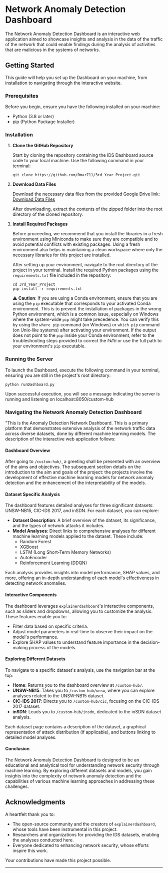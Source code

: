 # Network Anomaly Detection Dashboard

The Network Anomaly Detection Dashboard is an interactive web application aimed to showcase insights and analysis in the data of the traffic of the network that could enable findings during the analysis of activities that are malicious in the systems of networks.

## Getting Started

This guide will help you set up the Dashboard on your machine, from installation to navigating through the interactive website.

### Prerequisites

Before you begin, ensure you have the following installed on your machine:
- Python (3.8 or later)
- pip (Python Package Installer)

### Installation

1. **Clone the GitHub Repository**

   Start by cloning the repository containing the IDS Dashboard source code to your local machine. Use the following command in your terminal:

   ```
   git clone https://github.com/0mar711/3rd_Year_Project.git
   ```

2. **Download Data Files**

   Download the necessary data files from the provided Google Drive link: [Download Data Files](https://drive.google.com/file/d/1qVM1BYoQpP7zJnMh6rJm9cQ7e9MYld6e/view?usp=sharing)

   After downloading, extract the contents of the zipped folder into the root directory of the cloned repository.

3. **Install Required Packages**

   Before proceeding, we recommend that you install the libraries in a fresh environment using Miniconda to make sure they are compatible and to avoid potential conflicts with existing packages. Using a fresh environment also helps in maintaining a clean workspace where only the necessary libraries for this project are installed.

   After setting up your environment, navigate to the root directory of the project in your terminal. Install the required Python packages using the `requirements.txt` file included in the repository:

   ```
   cd 3rd_Year_Project
   pip install -r requirements.txt
   ```

   ⚠️ **Caution**: If you are using a Conda environment, ensure that you are using the `pip` executable that corresponds to your activated Conda environment. This is to prevent the installation of packages in the wrong Python environment, which is a common issue, especially on Windows where the system-wide `pip` might take precedence. You can verify this by using the `where pip` command (on Windows) or `which pip` command (on Unix-like systems) after activating your environment. If the output does not point to the `pip` inside your Conda environment, refer to the troubleshooting steps provided to correct the `PATH` or use the full path to your environment's `pip` executable.

### Running the Server

To launch the Dashboard, execute the following command in your terminal, ensuring you are still in the project's root directory:

```
python runDashboard.py
```

Upon successful execution, you will see a message indicating the server is running and listening on localhost:8050/custom-hub 

### Navigating the Network Anomaly Detection Dashboard

"This is the Anomaly Detection Network Dashboard. This is a primary platform that demonstrates extensive analysis of the network traffic data across diverse datasets, done by different machine learning models. The description of the interactive web application follows:

#### Dashboard Overview
After going to `/custom-hub/`, a greeting shall be presented with an overview of the aims and objectives. The subsequent section details on the introduction to the aim and goals of the project: the projects involve the development of effective machine learning models for network anomaly detection and the enhancement of the interpretability of the models.

#### Dataset Specific Analysis
The dashboard features detailed analyses for three significant datasets: UNSW-NB15, CIC-IDS 2017, and inSDN. For each dataset, you can explore:

- **Dataset Description**: A brief overview of the dataset, its significance, and the types of network attacks it includes.
- **Model Analyses**: Direct links to comprehensive analyses for different machine learning models applied to the dataset. These include:
  - Random Forest
  - XGBoost
  - LSTM (Long Short-Term Memory Networks)
  - AutoEncoder
  - Reinforcement Learning (DDQN)

Each analysis provides insights into model performance, SHAP values, and more, offering an in-depth understanding of each model's effectiveness in detecting network anomalies.

#### Interactive Components
The dashboard leverages `explainerdashboard`'s interactive components, such as sliders and dropdowns, allowing you to customize the analysis. These features enable you to:
- Filter data based on specific criteria.
- Adjust model parameters in real-time to observe their impact on the model's performance.
- Explore SHAP values to understand feature importance in the decision-making process of the models.

#### Exploring Different Datasets
To navigate to a specific dataset's analysis, use the navigation bar at the top:
- **Home**: Returns you to the dashboard overview at `/custom-hub/`.
- **UNSW-NB15**: Takes you to `/custom-hub/unsw`, where you can explore analyses related to the UNSW-NB15 dataset.
- **CIC-IDS 2017**: Directs you to `/custom-hub/cic`, focusing on the CIC-IDS 2017 dataset.
- **inSDN**: Leads you to `/custom-hub/insdn`, dedicated to the inSDN dataset analysis.

Each dataset page contains a description of the dataset, a graphical representation of attack distribution (if applicable), and buttons linking to detailed model analyses.

#### Conclusion
The Network Anomaly Detection Dashboard is designed to be an educational and analytical tool for understanding network security through machine learning. By exploring different datasets and models, you gain insights into the complexity of network anomaly detection and the capabilities of various machine learning approaches in addressing these challenges.


## Acknowledgments

A heartfelt thank you to:

- The open-source community and the creators of `explainerdashboard`, whose tools have been instrumental in this project.
- Researchers and organizations for providing the IDS datasets, enabling the analyses conducted here.
- Everyone dedicated to enhancing network security, whose efforts inspire this work.

Your contributions have made this project possible.

---

